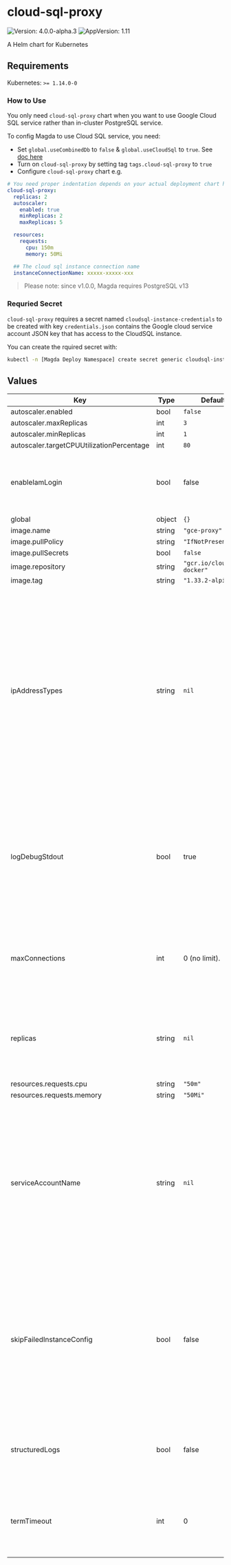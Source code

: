 # cloud-sql-proxy

![Version: 4.0.0-alpha.3](https://img.shields.io/badge/Version-4.0.0--alpha.3-informational?style=flat-square) ![AppVersion: 1.11](https://img.shields.io/badge/AppVersion-1.11-informational?style=flat-square)

A Helm chart for Kubernetes

## Requirements

Kubernetes: `>= 1.14.0-0`

### How to Use

You only need `cloud-sql-proxy` chart when you want to use Google Cloud SQL service rather than in-cluster PostgreSQL service.

To config Magda to use Cloud SQL service, you need:
- Set `global.useCombinedDb` to `false` & `global.useCloudSql` to `true`. See [doc here](https://github.com/magda-io/magda/tree/master/deploy/helm/magda-core#values)
- Turn on `cloud-sql-proxy` by setting tag `tags.cloud-sql-proxy` to `true`
- Configure `cloud-sql-proxy` chart e.g.

```yaml
# You need proper indentation depends on your actual deployment chart hierarchy
cloud-sql-proxy:
  replicas: 2
  autoscaler:
    enabled: true
    minReplicas: 2
    maxReplicas: 5

  resources:
    requests:
      cpu: 150m
      memory: 50Mi

  ## The cloud sql instance connection name
  instanceConnectionName: xxxxx-xxxxx-xxx
```

> Please note: since v1.0.0, Magda requires PostgreSQL v13

### Requried Secret

`cloud-sql-proxy` requires a secret named `cloudsql-instance-credentials` to be created with key `credentials.json` contains
the Google cloud service account JSON key that has access to the CloudSQL instance.

You can create the rquired secret with:

```bash
kubectl -n [Magda Deploy Namespace] create secret generic cloudsql-instance-credentials --from-file=credentials.json=[local path to service account JSON key file]
```

## Values

| Key | Type | Default | Description |
|-----|------|---------|-------------|
| autoscaler.enabled | bool | `false` |  |
| autoscaler.maxReplicas | int | `3` |  |
| autoscaler.minReplicas | int | `1` |  |
| autoscaler.targetCPUUtilizationPercentage | int | `80` |  |
| enableIamLogin | bool | false | Enables the proxy to use Cloud SQL IAM database authentication. Available from docker image 1.23.0 |
| global | object | `{}` |  |
| image.name | string | `"gce-proxy"` |  |
| image.pullPolicy | string | `"IfNotPresent"` |  |
| image.pullSecrets | bool | `false` |  |
| image.repository | string | `"gcr.io/cloudsql-docker"` |  |
| image.tag | string | `"1.33.2-alpine"` |  |
| ipAddressTypes | string | `nil` | A comma-delimited list of preferred IP types for connecting to an instance.  For example, setting this to PRIVATE will force the proxy to connect to instances using an instance's associated private IP. Available from docker image 1.23.0 Options: a list of strings separated by ',', e.g. 'PUBLIC,PRIVATE' Default to 'PUBLIC,PRIVATE' |
| logDebugStdout | bool | true | This is to log non-error output to standard out instead of standard error.  For example, if you don't want connection related messages to log as errors, set this flag to true. Available from docker image 1.23.0 |
| maxConnections | int | 0 (no limit). | If provided, the maximum number of connections to establish before refusing new connections.  Available from docker image 1.23.0 |
| replicas | string | `nil` | no. of replicas required for the deployment. If not set, k8s will assume `1` but allows HPA (autoscaler) alters it. @default 1 |
| resources.requests.cpu | string | `"50m"` |  |
| resources.requests.memory | string | `"50Mi"` |  |
| serviceAccountName | string | `nil` | the k8s service account (KSA) used to run the pod. if the KSA has proper IAM binding to map to a proper GCP service account (GSA),  the cloud SQL proxy can connect to cloud SQL without GSA credential. To make this work, `enableIamLogin` must be `true` By default, no k8s will be set for the pod. |
| skipFailedInstanceConfig | bool | false | Setting this flag will prevent the proxy from terminating if any errors occur during instance configuration.  Please note that this means some instances may fail to be set up correctly while others may work if the proxy restarts. Available from docker image 1.23.0 |
| structuredLogs | bool | false | Writes all logging output as JSON with the following keys: level, ts, caller, msg. Available from docker image 1.23.0 |
| termTimeout | int | 0 | How long (in seconds) to wait for connections to close before shutting down the proxy. Available from docker image 1.23.0 |
